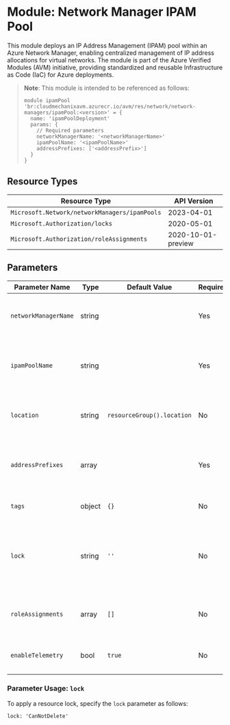 # Module: Network Manager IPAM Pool

This module deploys an IP Address Management (IPAM) pool within an Azure Network Manager, enabling centralized management of IP address allocations for virtual networks. The module is part of the Azure Verified Modules (AVM) initiative, providing standardized and reusable Infrastructure as Code (IaC) for Azure deployments.

> **Note**: This module is intended to be referenced as follows:
> ```bicep
> module ipamPool 'br:cloudmechanixavm.azurecr.io/avm/res/network/network-managers/ipamPool:<version>' = {
>   name: 'ipamPoolDeployment'
>   params: {
>     // Required parameters
>     networkManagerName: '<networkManagerName>'
>     ipamPoolName: '<ipamPoolName>'
>     addressPrefixes: ['<addressPrefix>']
>   }
> }
> ```

## Resource Types

| Resource Type | API Version |
|---------------|-------------|
| `Microsoft.Network/networkManagers/ipamPools` | 2023-04-01 |
| `Microsoft.Authorization/locks` | 2020-05-01 |
| `Microsoft.Authorization/roleAssignments` | 2020-10-01-preview |

## Parameters

| Parameter Name | Type | Default Value | Required | Description |
| --- | --- | --- | --- | --- |
| `networkManagerName` | string |  | Yes | The name of the parent Network Manager resource. |
| `ipamPoolName` | string |  | Yes | The name of the IPAM pool. Must be unique within the Network Manager. |
| `location` | string | `resourceGroup().location` | No | The Azure region where the IPAM pool will be deployed. |
| `addressPrefixes` | array |  | Yes | Array of IP address prefixes (in CIDR notation) to include in the IPAM pool. |
| `tags` | object | `{}` | No | Tags to apply to the IPAM pool resource. |
| `lock` | string | `''` | No | Specifies the lock level for the resource. Possible values: `''` (None), `'CanNotDelete'`, `'ReadOnly'`. |
| `roleAssignments` | array | `[]` | No | Array of role assignments to grant permissions on the IPAM pool. |
| `enableTelemetry` | bool | `true` | No | Enables or disables usage telemetry for the module. |

### Parameter Usage: `lock`

To apply a resource lock, specify the `lock` parameter as follows:

```bicep
lock: 'CanNotDelete'